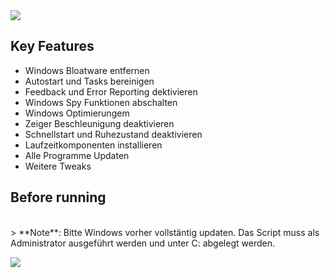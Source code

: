 <img src="https://github.com/Marvin700/Windows_Optimisation_Pack/blob/main/_Files/Titelbild.png"> 

## Key Features
* Windows Bloatware entfernen
* Autostart und Tasks bereinigen
* Feedback und Error Reporting dektivieren
* Windows Spy Funktionen abschalten 
* Windows Optimierungem
* Zeiger Beschleunigung deaktivieren
* Schnellstart und Ruhezustand deaktivieren
* Laufzeitkomponenten installieren
* Alle Programme Updaten
* Weitere Tweaks

## Before running
<BR>
> **Note**: Bitte Windows vorher vollstäntig updaten. Das Script muss als Administrator ausgeführt werden und unter C: abgelegt werden.



<a href="https://github.com/Marvin700/Windows_Optimisation_Pack/releases/latest"><img src="https://github.com/Marvin700/Windows_Optimisation_Pack/blob/main/_Files/DownloadButton.png"></a>
